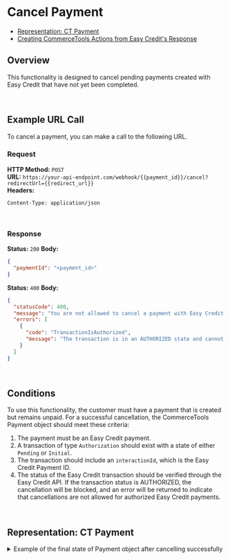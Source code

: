 # Cancel Payment

* [Representation: CT Payment](#representation-ct-payment)
* [Creating CommerceTools Actions from Easy Credit's Response](#creating-commercetools-actions-from-easy-credits-response)

## Overview
This functionality is designed to cancel pending payments created with Easy Credit that have not yet been completed.

<br />

## Example URL Call

To cancel a payment, you can make a call to the following URL.

### Request

**HTTP Method:** `POST`  
**URL:** `https://your-api-endpoint.com/webhook/{{payment_id}}/cancel?redirectUrl={{redirect_url}}`  
**Headers:**
```http
Content-Type: application/json
```
<br />

### Response

**Status:** `200`
**Body:**

```json
{
  "paymentId": "<payment_id>"
}
```

**Status:** `400`
**Body:**

```json
{
  "statusCode": 400,
  "message": "You are not allowed to cancel a payment with Easy Credit AUTHORIZED transaction.",
  "errors": [
    {
      "code": "TransactionIsAuthorized",
      "message": "The transaction is in an AUTHORIZED state and cannot be canceled."
    }
  ]
}
```

<br />

## Conditions

To use this functionality, the customer must have a payment that is created but remains unpaid. For a successful cancellation, the CommerceTools Payment object should meet these criteria:

1. The payment must be an Easy Credit payment.
2. A transaction of type `Authorization` should exist with a state of either `Pending` or `Initial`.
3. The transaction should include an `interactionId`, which is the Easy Credit Payment ID.
4. The status of the Easy Credit transaction should be verified through the Easy Credit API. If the transaction status is AUTHORIZED, the cancellation will be blocked, and an error will be returned to indicate that cancellations are not allowed for authorized Easy Credit payments.

<br />

## Representation: CT Payment

<details>
  <summary>Example of the final state of Payment object after cancelling successfully</summary>

```json
{
    "id": "c0887a2d-bfbf-4f77-8f3d-fc33fb4c0920",
    "version": 8,
    "key": "ord_5h2f3w",
    "amountPlanned": {
        "type": "centPrecision",
        "currencyCode": "EUR",
        "centAmount": 1604,
        "fractionDigits": 2
    },
    "paymentMethodInfo": {
        "paymentInterface": "EasyCredit",
        "method": "credit"
    },
    "transactions": [
        {
            "id": "869ea4f0-b9f6-4006-bf04-d8306b5c1234",
            "type": "Authorization",
            "interactionId": "<EasyCreditPaymentID>",
            "amount": {
                "type": "centPrecision",
                "currencyCode": "EUR",
                "centAmount": 1604,
                "fractionDigits": 2
            },
            "state": "Failure"
        }
    ],
    "interfaceInteractions": []
}
```

## Creating CommerceTools Actions from Easy Credit's Response

When a payment is successfully canceled in Easy Credit, the webhook will update the CommerceTools Payment and Cart with the following actions:

| Action Name (CT)        | Value                                                 |
|-------------------------|-------------------------------------------------------|
| changeTransactionState   | { "transactionId": "<interactionId>", "state": "Failure" } |
| unfreezeCart            | { "action": "unfreezeCart" }                         |
